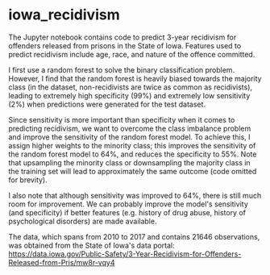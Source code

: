 # iowa_recidivism
The Jupyter notebook contains code to predict 3-year recidivism for offenders released from prisons in the State of Iowa. Features used to predict recidivism include age, race, and nature of the offence committed.

I first use a random forest to solve the binary classification problem. However, I find that the random forest is heavily biased towards the majority class (in the dataset, non-recidivists are twice as common as recidivists), leading to extremely high specificity (99%) and extremely low sensitivity (2%) when predictions were generated for the test dataset.

Since sensitivity is more important than specificity when it comes to predicting recidivism, we want to overcome the class imbalance problem and improve the sensitivity of the random forest model. To achieve this, I assign higher weights to the minority class; this improves the sensitivity of the random forest model to 64%, and reduces the specificity to 55%. Note that upsampling the minority class or downsampling the majority class in the training set will lead to approximately the same outcome (code omitted for brevity).

I also note that although sensitivity was improved to 64%, there is still much room for improvement. We can probably improve the model's sensitivity (and specificity) if better features (e.g. history of drug abuse, history of psychological disorders) are made available.

The data, which spans from 2010 to 2017 and contains 21646 observations, was obtained from the State of Iowa's data portal: https://data.iowa.gov/Public-Safety/3-Year-Recidivism-for-Offenders-Released-from-Pris/mw8r-vqy4

